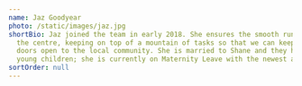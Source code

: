 ```yaml
---
name: Jaz Goodyear
photo: /static/images/jaz.jpg
shortBio: Jaz joined the team in early 2018. She ensures the smooth running of
  the centre, keeping on top of a mountain of tasks so that we can keep our
  doors open to the local community. She is married to Shane and they have four
  young children; she is currently on Maternity Leave with the newest addition.
sortOrder: null
---
```

